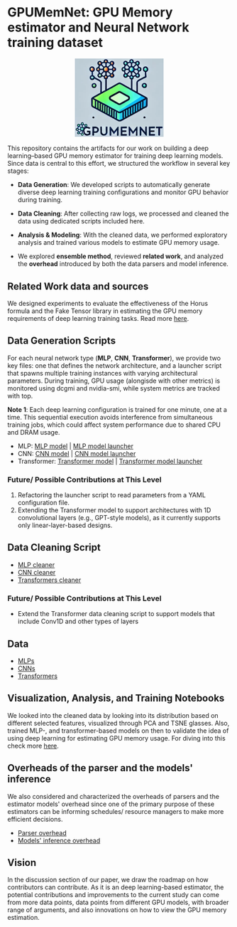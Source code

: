 # GPUMemNet: GPU Memory estimator and Neural Network training dataset
<p align="center">
  <img src="image/logo_with_background.png" alt="Alt Text" width="200"/>
</p>

This repository contains the artifacts for our work on building a deep learning–based GPU memory estimator for training deep learning models. Since data is central to this effort, we structured the workflow in several key stages:

-	**Data Generation**: We developed scripts to automatically generate diverse deep learning training configurations and monitor GPU behavior during training.

-	**Data Cleaning**: After collecting raw logs, we processed and cleaned the data using dedicated scripts included here.

-	**Analysis & Modeling**: With the cleaned data, we performed exploratory analysis and trained various models to estimate GPU memory usage.

-	We explored **ensemble method**, reviewed **related work**, and analyzed the **overhead** introduced by both the data parsers and model inference.
 


## Related Work data and sources
We designed experiments to evaluate the effectiveness of the Horus formula and the Fake Tensor library in estimating the GPU memory requirements of deep learning training tasks. Read more [here](Related_works/README.md).



## Data Generation Scripts
For each neural network type (**MLP**, **CNN**, **Transformer**), we provide two key files: one that defines the network architecture, and a launcher script that spawns multiple training instances with varying architectural parameters. During training, GPU usage (alongisde with other metrics) is monitored using dcgmi and nvidia-smi, while system metrics are tracked with top. 

**Note 1**: Each deep learning configuration is trained for one minute, one at a time. This sequential execution avoids interference from simultaneous training jobs, which could affect system performance due to shared CPU and DRAM usage.

- MLP: [MLP model](NeuroNetGen_scripts/MLP/mlp_next.py) |  [MLP model launcher](NeuroNetGen_scripts/MLP/launcher_mlp_next.py)
- CNN: [CNN model](NeuroNetGen_scripts/CNN/cnn_with_model_summary.py) | [CNN model launcher](NeuroNetGen_scripts/CNN/launcher_cnn_with_modelsummary.py)
- Transformer: [Transformer model](NeuroNetGen_scripts/Transformer/transformer.py) | [Transformer model launcher](NeuroNetGen_scripts/Transformer/launcher_transformer.py)

### Future/ Possible Contributions at This Level

1. Refactoring the launcher script to read parameters from a YAML configuration file.
2. Extending the Transformer model to support architectures with 1D convolutional layers (e.g., GPT-style models), as it currently supports only linear-layer-based designs.

## Data Cleaning Script
- [MLP cleaner](Data_Cleaner_scripts/MLP/data_cleaner_mlp_step2.py)
- [CNN cleaner](Data_Cleaner_scripts/CNN/data_cleaner_cnn_step1.py)
- [Transformers cleaner](Data_Cleaner_scripts/Transformer/data_cleaner_transformer_m2.py)

### Future/ Possible Contributions at This Level
- Extend the Transformer data cleaning script to support models that include Conv1D and other types of layers


## Data
- [MLPs](Datasets/MLP/mlp_data_step2.csv)
- [CNNs](Datasets/CNN/cnn_data_step1.csv)
- [Transformers](Datasets/Transformers/transformer_data.csv)


## Visualization, Analysis, and Training Notebooks
We looked into the cleaned data by looking into its distribution based on different selected features, visualized through PCA and TSNE glasses. Also, trained MLP-, and transformer-based models on then to validate the idea of using deep learning for estimating GPU memory usage. For diving into this check more [here](Analysis/00-Cleaned-NoteBooks/README.md).


## Overheads of the parser and the models' inference
We also considered and characterized the overheads of parsers and the estimator models' overhead since one of the primary purpose of these estimators can be informing schedules/ resource managers to make more efficient decisions. 
- [Parser overhead](Test_Pipeline/parser_overhead.md)
- [Models' inference overhead](Ensemble/Overheads.md)



## Vision
In the discussion section of our paper, we draw the roadmap on how contributors can contribute. As it is an deep learning-based estimator, the potential contributions and improvements to the current study can come from more data points, data points from different GPU models, with broader range of arguments, and also innovations on how to view the GPU memory estimation.